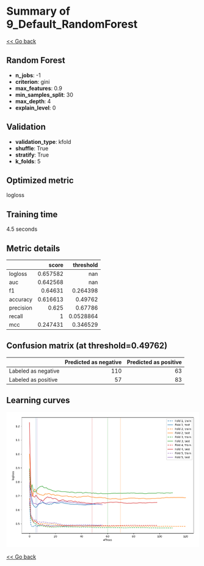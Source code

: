 # Summary of 9_Default_RandomForest

[<< Go back](../README.md)


## Random Forest
- **n_jobs**: -1
- **criterion**: gini
- **max_features**: 0.9
- **min_samples_split**: 30
- **max_depth**: 4
- **explain_level**: 0

## Validation
 - **validation_type**: kfold
 - **shuffle**: True
 - **stratify**: True
 - **k_folds**: 5

## Optimized metric
logloss

## Training time

4.5 seconds

## Metric details
|           |    score |   threshold |
|:----------|---------:|------------:|
| logloss   | 0.657582 | nan         |
| auc       | 0.642568 | nan         |
| f1        | 0.64631  |   0.264398  |
| accuracy  | 0.616613 |   0.49762   |
| precision | 0.625    |   0.67786   |
| recall    | 1        |   0.0528864 |
| mcc       | 0.247431 |   0.346529  |


## Confusion matrix (at threshold=0.49762)
|                     |   Predicted as negative |   Predicted as positive |
|:--------------------|------------------------:|------------------------:|
| Labeled as negative |                     110 |                      63 |
| Labeled as positive |                      57 |                      83 |

## Learning curves
![Learning curves](learning_curves.png)

[<< Go back](../README.md)
